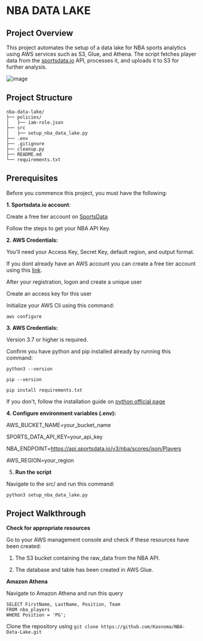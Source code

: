 # NBA DATA LAKE
## Project Overview

This project automates the setup of a data lake for NBA sports analytics using AWS services such as S3, Glue, and Athena. The script fetches player data from the [sportsdata.io](https://sportsdata.io) API, processes it, and uploads it to S3 for further analysis.



![image](https://github.com/user-attachments/assets/24afd4bd-27d8-45e5-be6a-8ff55f18f594)


## Project Structure

```
nba-data-lake/
├── policies/
│   ├── iam-role.json        
├── src
│   ├── setup_nba_data_lake.py          
├── .env
├── .gitignore
├── cleanup.py
├── README.md
└── requirements.txt

```    


## Prerequisites
Before you commence this project, you must have the following:

**1. Sportsdata.io account**: 

Create a free tier account on [SportsData ](https://sportsdata.io/)

Follow the steps to get your NBA API Key.

**2. AWS Credentials:**

You'll need your Access Key, Secret Key, default region, and output format.

If you dont already have an AWS account you can create a free tier account using this [link](https://signin.aws.amazon.com/signup?request_type=register).

After your registration, logon and create a unique user

Create an access key for this user

Initialize your AWS Cli using this command: 

`aws configure`

**3. AWS Credentials:**

Version 3.7 or higher is required.

Confirm you have python and pip installed already by running this command:

`python3 --version`

`pip --version`

`pip install requirements.txt`

If you don't, follow the installation guide on [python official page](https://www.python.org/downloads/) 

**4. Configure environment variables (.env):**

AWS_BUCKET_NAME=your_bucket_name

SPORTS_DATA_API_KEY=your_api_key

NBA_ENDPOINT=https://api.sportsdata.io/v3/nba/scores/json/Players

AWS_REGION=your_region


5. **Run the script**
   
Navigate to the src/ and run this command:

```
python3 setup_nba_data_lake.py
```

## Project Walkthrough

**Check for  appropriate resources**

Go to your AWS management console and check if these resources have been created:

1. The S3 bucket containing the raw_data from the NBA API.
   
2. The database and table has been created in AWS Glue.

**Amazon Athena**

Navigate to Amazon Athena and run this query
```
SELECT FirstName, LastName, Position, Team
FROM nba_players
WHERE Position = 'PG';
```

Clone the repository using `git clone https://github.com/Kasnoma/NBA-Data-Lake.git`
